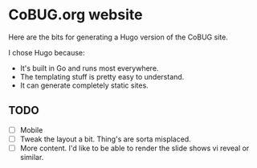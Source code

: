 # CoBUG.org website

Here are the bits for generating a Hugo version of the CoBUG site.

I chose Hugo because:
- It's built in Go and runs most everywhere.
- The templating stuff is pretty easy to understand.
- It can generate completely static sites.

## TODO

- [ ] Mobile
- [ ] Tweak the layout a bit. Thing's are sorta misplaced.
- [ ] More content. I'd like to be able to render the slide shows vi reveal or similar.
